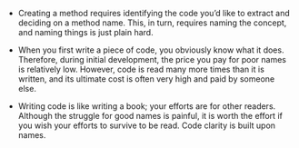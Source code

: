 + Creating a method requires identifying the code you’d like to extract and deciding on a method name. This, in turn, requires naming the concept, and naming things is just plain hard.

+ When you first write a piece of code, you obviously know what it does. Therefore, during initial development, the price you pay for poor names is relatively low. However, code is read many more times than it is written, and its ultimate cost is often very high and paid by someone else.

+ Writing code is like writing a book; your efforts are for other readers. Although the struggle for good names is painful, it is worth the effort if you wish your efforts to survive to be read. Code clarity is built upon names.



